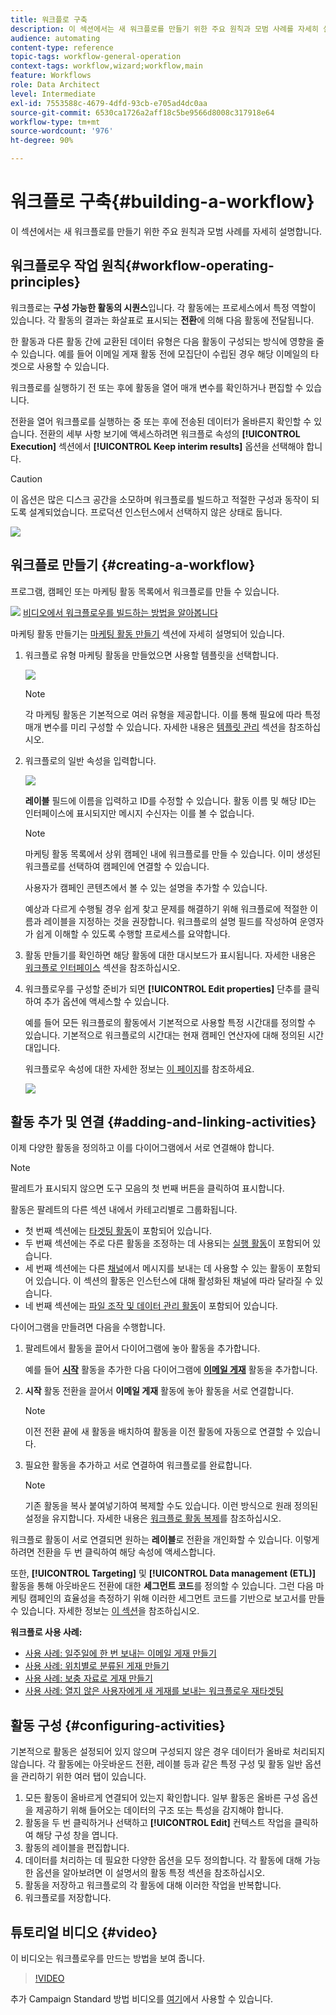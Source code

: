 ```yaml
---
title: 워크플로 구축
description: 이 섹션에서는 새 워크플로를 만들기 위한 주요 원칙과 모범 사례를 자세히 설명합니다.
audience: automating
content-type: reference
topic-tags: workflow-general-operation
context-tags: workflow,wizard;workflow,main
feature: Workflows
role: Data Architect
level: Intermediate
exl-id: 7553588c-4679-4dfd-93cb-e705ad4dc0aa
source-git-commit: 6530ca1726a2aff18c5be9566d8008c317918e64
workflow-type: tm+mt
source-wordcount: '976'
ht-degree: 90%

---
```


# 워크플로 구축{#building-a-workflow}

이 섹션에서는 새 워크플로를 만들기 위한 주요 원칙과 모범 사례를 자세히 설명합니다.

## 워크플로우 작업 원칙{#workflow-operating-principles}

워크플로는 **구성 가능한 활동의 시퀀스**&#x200B;입니다. 각 활동에는 프로세스에서 특정 역할이 있습니다. 각 활동의 결과는 화살표로 표시되는 **전환**&#x200B;에 의해 다음 활동에 전달됩니다.

한 활동과 다른 활동 간에 교환된 데이터 유형은 다음 활동이 구성되는 방식에 영향을 줄 수 있습니다. 예를 들어 이메일 게재 활동 전에 모집단이 수립된 경우 해당 이메일의 타겟으로 사용할 수 있습니다.

워크플로를 실행하기 전 또는 후에 활동을 열어 매개 변수를 확인하거나 편집할 수 있습니다.

전환을 열어 워크플로를 실행하는 중 또는 후에 전송된 데이터가 올바른지 확인할 수 있습니다. 전환의 세부 사항 보기에 액세스하려면 워크플로 속성의 **[!UICONTROL Execution]** 섹션에서 **[!UICONTROL Keep interim results]** 옵션을 선택해야 합니다.

>[!CAUTION]
>
>이 옵션은 많은 디스크 공간을 소모하며 워크플로를 빌드하고 적절한 구성과 동작이 되도록 설계되었습니다. 프로덕션 인스턴스에서 선택하지 않은 상태로 둡니다.

![](assets/workflow_overview.png)

## 워크플로 만들기 {#creating-a-workflow}

프로그램, 캠페인 또는 마케팅 활동 목록에서 워크플로를 만들 수 있습니다.

![](assets/do-not-localize/how-to-video.png) [비디오에서 워크플로우를 빌드하는 방법을 알아봅니다](#video)

마케팅 활동 만들기는 [마케팅 활동 만들기](../../start/using/marketing-activities.md#creating-a-marketing-activity) 섹션에 자세히 설명되어 있습니다.

1. 워크플로 유형 마케팅 활동을 만들었으면 사용할 템플릿을 선택합니다.

   ![](assets/workflow_creation_1.png)

   >[!NOTE]
   >
   >각 마케팅 활동은 기본적으로 여러 유형을 제공합니다. 이를 통해 필요에 따라 특정 매개 변수를 미리 구성할 수 있습니다. 자세한 내용은 [템플릿 관리](../../start/using/marketing-activity-templates.md) 섹션을 참조하십시오.

1. 워크플로의 일반 속성을 입력합니다.

   ![](assets/workflow_creation_2.png)

   **레이블** 필드에 이름을 입력하고 ID를 수정할 수 있습니다. 활동 이름 및 해당 ID는 인터페이스에 표시되지만 메시지 수신자는 이를 볼 수 없습니다.

   >[!NOTE]
   >
   >마케팅 활동 목록에서 상위 캠페인 내에 워크플로를 만들 수 있습니다. 이미 생성된 워크플로를 선택하여 캠페인에 연결할 수 있습니다.

   사용자가 캠페인 콘텐츠에서 볼 수 있는 설명을 추가할 수 있습니다.

   예상과 다르게 수행될 경우 쉽게 찾고 문제를 해결하기 위해 워크플로에 적절한 이름과 레이블을 지정하는 것을 권장합니다. 워크플로의 설명 필드를 작성하여 운영자가 쉽게 이해할 수 있도록 수행할 프로세스를 요약합니다.

1. 활동 만들기를 확인하면 해당 활동에 대한 대시보드가 표시됩니다. 자세한 내용은 [워크플로 인터페이스](../../automating/using/workflow-interface.md) 섹션을 참조하십시오.

1. 워크플로우를 구성할 준비가 되면 **[!UICONTROL Edit properties]** 단추를 클릭하여 추가 옵션에 액세스할 수 있습니다.

   예를 들어 모든 워크플로의 활동에서 기본적으로 사용할 특정 시간대를 정의할 수 있습니다. 기본적으로 워크플로의 시간대는 현재 캠페인 연산자에 대해 정의된 시간대입니다.

   워크플로우 속성에 대한 자세한 정보는 [이 페이지](../../automating/using/managing-execution-options.md)를 참조하세요.

   ![](assets/workflow_properties.png)

## 활동 추가 및 연결 {#adding-and-linking-activities}

이제 다양한 활동을 정의하고 이를 다이어그램에서 서로 연결해야 합니다.

>[!NOTE]
>
>팔레트가 표시되지 않으면 도구 모음의 첫 번째 버튼을 클릭하여 표시합니다.

활동은 팔레트의 다른 섹션 내에서 카테고리별로 그룹화됩니다.

* 첫 번째 섹션에는 [타겟팅 활동](../../automating/using/about-targeting-activities.md)이 포함되어 있습니다.
* 두 번째 섹션에는 주로 다른 활동을 조정하는 데 사용되는 [실행 활동](../../automating/using/about-execution-activities.md)이 포함되어 있습니다.
* 세 번째 섹션에는 다른 [채널](../../automating/using/about-channel-activities.md)에서 메시지를 보내는 데 사용할 수 있는 활동이 포함되어 있습니다. 이 섹션의 활동은 인스턴스에 대해 활성화된 채널에 따라 달라질 수 있습니다.
* 네 번째 섹션에는 [파일 조작 및 데이터 관리 활동](../../automating/using/about-data-management-activities.md)이 포함되어 있습니다.

다이어그램을 만들려면 다음을 수행합니다.

1. 팔레트에서 활동을 끌어서 다이어그램에 놓아 활동을 추가합니다.

   예를 들어 **[시작](../../automating/using/start-and-end.md)** 활동을 추가한 다음 다이어그램에 **[이메일 게재](../../automating/using/email-delivery.md)** 활동을 추가합니다.

1. **시작** 활동 전환을 끌어서 **이메일 게재** 활동에 놓아 활동을 서로 연결합니다.

   >[!NOTE]
   >
   >이전 전환 끝에 새 활동을 배치하여 활동을 이전 활동에 자동으로 연결할 수 있습니다.

1. 필요한 활동을 추가하고 서로 연결하여 워크플로를 완료합니다.

   >[!NOTE]
   >
   >기존 활동을 복사 붙여넣기하여 복제할 수도 있습니다. 이런 방식으로 원래 정의된 설정을 유지합니다. 자세한 내용은 [워크플로 활동 복제](../../automating/using/workflow-interface.md#duplicating-workflow-activities)를 참조하십시오.

워크플로 활동이 서로 연결되면 원하는 **레이블**&#x200B;로 전환을 개인화할 수 있습니다. 이렇게 하려면 전환을 두 번 클릭하여 해당 속성에 액세스합니다.

또한, **[!UICONTROL Targeting]** 및 **[!UICONTROL Data management (ETL)]** 활동을 통해 아웃바운드 전환에 대한 **세그먼트 코드**&#x200B;를 정의할 수 있습니다. 그런 다음 마케팅 캠페인의 효율성을 측정하기 위해 이러한 세그먼트 코드를 기반으로 보고서를 만들 수 있습니다. 자세한 정보는 [이 섹션](../../reporting/using/creating-a-report-workflow-segment.md)을 참조하십시오.

**워크플로 사용 사례:**

* [사용 사례: 일주일에 한 번 보내는 이메일 게재 만들기](../../automating/using/workflow-weekly-offer.md)
* [사용 사례: 위치별로 분류된 게재 만들기](../../automating/using/workflow-segmentation-location.md)
* [사용 사례: 보충 자료로 게재 만들기](../../automating/using/workflow-created-query-with-complement.md)
* [사용 사례: 열지 않은 사용자에게 새 게재를 보내는 워크플로우 재타겟팅](../../automating/using/workflow-cross-channel-retargeting.md)

## 활동 구성 {#configuring-activities}

기본적으로 활동은 설정되어 있지 않으며 구성되지 않은 경우 데이터가 올바로 처리되지 않습니다. 각 활동에는 아웃바운드 전환, 레이블 등과 같은 특정 구성 및 활동 일반 옵션을 관리하기 위한 여러 탭이 있습니다.

1. 모든 활동이 올바르게 연결되어 있는지 확인합니다. 일부 활동은 올바른 구성 옵션을 제공하기 위해 들어오는 데이터의 구조 또는 특성을 감지해야 합니다.
1. 활동을 두 번 클릭하거나 선택하고 **[!UICONTROL Edit]** 컨텍스트 작업을 클릭하여 해당 구성 창을 엽니다.
1. 활동의 레이블을 편집합니다.
1. 데이터를 처리하는 데 필요한 다양한 옵션을 모두 정의합니다. 각 활동에 대해 가능한 옵션을 알아보려면 이 설명서의 활동 특정 섹션을 참조하십시오.
1. 활동을 저장하고 워크플로의 각 활동에 대해 이러한 작업을 반복합니다.
1. 워크플로를 저장합니다.

## 튜토리얼 비디오 {#video}

이 비디오는 워크플로우를 만드는 방법을 보여 줍니다.

>[!VIDEO](https://video.tv.adobe.com/v/31889?quality=12&captions=kor)

추가 Campaign Standard 방법 비디오를 [여기](https://experienceleague.adobe.com/docs/campaign-standard-learn/tutorials/overview.html?lang=ko)에서 사용할 수 있습니다.
